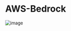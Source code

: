 # AWS-Bedrock

![image](https://github.com/user-attachments/assets/b92b66ff-54ba-4ddf-a716-a73701bd8b06)
